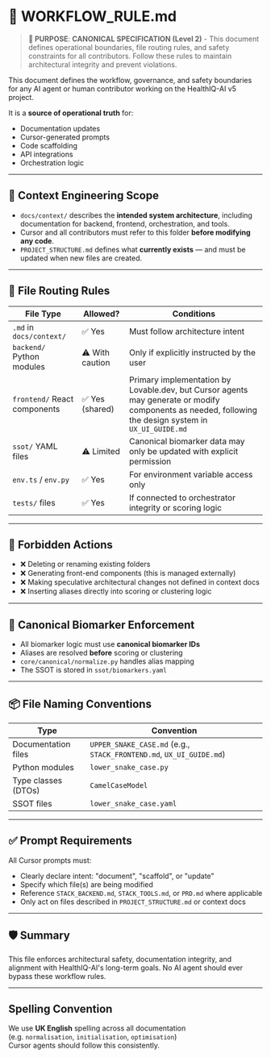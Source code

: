 # 📘 WORKFLOW_RULE.md

> **🎯 PURPOSE**: **CANONICAL SPECIFICATION (Level 2)** - This document defines operational boundaries, file routing rules, and safety constraints for all contributors. Follow these rules to maintain architectural integrity and prevent violations.

This document defines the workflow, governance, and safety boundaries for any AI agent or human contributor working on the HealthIQ-AI v5 project.

It is a **source of operational truth** for:
- Documentation updates
- Cursor-generated prompts
- Code scaffolding
- API integrations
- Orchestration logic

---

## 🧠 Context Engineering Scope

- `docs/context/` describes the **intended system architecture**, including documentation for backend, frontend, orchestration, and tools.
- Cursor and all contributors must refer to this folder **before modifying any code**.
- `PROJECT_STRUCTURE.md` defines what **currently exists** — and must be updated when new files are created.

---

## 📁 File Routing Rules

| File Type                     | Allowed? | Conditions |
|------------------------------|----------|------------|
| `.md` in `docs/context/`     | ✅ Yes   | Must follow architecture intent |
| `backend/` Python modules    | ⚠️ With caution | Only if explicitly instructed by the user |
| `frontend/` React components | ✅ Yes (shared) | Primary implementation by Lovable.dev, but Cursor agents may generate or modify components as needed, following the design system in `UX_UI_GUIDE.md` |
| `ssot/` YAML files           | ⚠️ Limited | Canonical biomarker data may only be updated with explicit permission |
| `env.ts` / `env.py`          | ✅ Yes   | For environment variable access only |
| `tests/` files               | ✅ Yes   | If connected to orchestrator integrity or scoring logic |

---

## 🚫 Forbidden Actions

- ❌ Deleting or renaming existing folders
- ❌ Generating front-end components (this is managed externally)
- ❌ Making speculative architectural changes not defined in context docs
- ❌ Inserting aliases directly into scoring or clustering logic

---

## 🧬 Canonical Biomarker Enforcement

- All biomarker logic must use **canonical biomarker IDs**
- Aliases are resolved **before** scoring or clustering
- `core/canonical/normalize.py` handles alias mapping
- The SSOT is stored in `ssot/biomarkers.yaml`

---

## 📦 File Naming Conventions

| Type                | Convention           |
|---------------------|----------------------|
| Documentation files | `UPPER_SNAKE_CASE.md` (e.g., `STACK_FRONTEND.md`, `UX_UI_GUIDE.md`) |
| Python modules      | `lower_snake_case.py` |
| Type classes (DTOs) | `CamelCaseModel`     |
| SSOT files          | `lower_snake_case.yaml` |

---

## ✅ Prompt Requirements

All Cursor prompts must:
- Clearly declare intent: "document", "scaffold", or "update"
- Specify which file(s) are being modified
- Reference `STACK_BACKEND.md`, `STACK_TOOLS.md`, or `PRD.md` where applicable
- Only act on files described in `PROJECT_STRUCTURE.md` or context docs

---

## 🛡️ Summary

This file enforces architectural safety, documentation integrity, and alignment with HealthIQ-AI's long-term goals. No AI agent should ever bypass these workflow rules.

---

## Spelling Convention

We use **UK English** spelling across all documentation  
(e.g. `normalisation`, `initialisation`, `optimisation`)  
Cursor agents should follow this consistently.